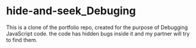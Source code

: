 # hide-and-seek_Debuging
This is a clone of the portfolio repo, created for the purpose of Debugging JavaScript code. the code has hidden bugs inside it and my partner will try to find them.
